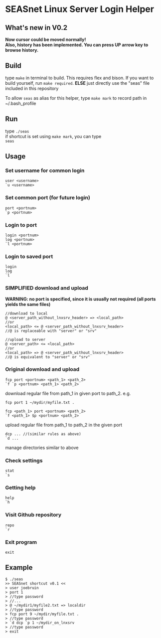 # SEASnet Linux Server Login Helper

## What's new in V0.2
__Now cursor could be moved normally!__  
__Also, history has been implemented. You can press UP arrow key to browse history.__

## Build
type `make` in terminal to build.
This requires flex and bison. If you want to build yourself, run `make required`. __ELSE__ just directly use the "seas" file included in this repository

To allow `seas` as alias for this helper, type `make mark` to record path in ~/.bash_profile

## Run
type
`./seas`  
if shortcut is set using `make mark`, you can type  
`seas`

## Usage

### Set username for common login
```
user <username>
`u <username>
```

### Set common port (for future login)
```
port <portnum>
`p <portnum>
```

### Login to port
```
login <portnum>
log <portnum>
`l <portnum>
```

### Login to saved port
```
login
log
`l
```

### SIMPLIFIED download and upload
__WARNING: no port is specified, since it is usually not required (all ports yields the same files)__
```
//download to local
@ <server_path_without_lnxsrv_header> => <local_path>
//or
<local_path> <= @ <server_path_without_lnxsrv_header>
//@ is replaceable with "server" or "srv"

//upload to server
@ <server_path> <= <local_path>
//or
<local_path> => @ <server_path_without_lnxsrv_header>
//@ is equivalent to "server" or "srv"

```

### Original download and upload
```
fcp port <portnum> <path_1> <path_2>
`f `p <portnum> <path_1> <path_2>
```
download regular file from path_1 in given port to path_2. e.g.
```
fcp port 1 ~/mydir/myfile.txt .
```

```
fcp <path_1> port <portnum> <path_2>
`f <path_1> $p <portnum> <path_2>
```
upload regular file from path_1 to path_2 in the given port

```
dcp ... //(similar rules as above)
`d ...
```
manage directories similar to above

### Check settings
```
stat
`s
```

### Getting help
```
help
`h
```

### Visit Github repository
```
repo
`r
```

### Exit program
```
exit
```

## Example
```
$ ./seas
>> SEASnet shortcut v0.1 <<
> user joebruin
> port 1
> //type password
> //...
> @ ~/mydir1/myfile2.txt => localdir
> //type password
> fcp port 9 ~/mydir/myfile.txt .
> //type password
> `d dcp `p 1 ~/mydir_on_lnxsrv
> //type password
> exit
```
